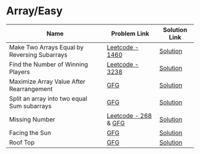 # Array/Easy


| Name       | Problem Link                       | Solution Link                     |
|--------------------|------------------------------------|-----------------------------------|
| Make Two Arrays Equal by Reversing Subarrays          | [Leetcode - 1460](https://leetcode.com/problems/make-two-arrays-equal-by-reversing-subarrays)                | [Solution](https://github.com/moinhameed27/Ultimate-DSA/blob/main/Array/Easy/Make%20Two%20Arrays%20Equal%20by%20Reversing%20Subarrays.cpp)              |
| Find the Number of Winning Players         | [Leetcode - 3238](https://leetcode.com/problems/find-the-number-of-winning-players/description/)                | [Solution](https://github.com/moinhameed27/Ultimate-DSA/blob/main/Array/Easy/Find%20the%20Number%20of%20Winning%20Players.cpp)              |
| Maximize Array Value After Rearrangement         | [GFG](https://www.geeksforgeeks.org/problems/maximize-arrii-of-an-array0026/1)                | [Solution](https://github.com/moinhameed27/Ultimate-DSA/blob/main/Array/Easy/Maximize%20Array%20Value%20After%20Rearrangement.java)              |
| Split an array into two equal Sum subarrays         | [GFG](https://www.geeksforgeeks.org/problems/split-an-array-into-two-equal-sum-subarrays/1)                | [Solution](https://github.com/moinhameed27/Ultimate-DSA/blob/main/Array/Easy/Split%20an%20array%20into%20two%20equal%20Sum%20subarrays.cpp)              |
| Missing Number          | [Leetcode - 268](https://leetcode.com/problems/missing-number/) & [GFG](https://www.geeksforgeeks.org/problems/missing-number-in-array1416/1)                | [Solution](https://github.com/moinhameed27/Ultimate-DSA/blob/main/Array/Easy/Missing%20Number.cpp)              |
| Facing the Sun          | [GFG](https://www.geeksforgeeks.org/problems/facing-the-sun2126/1)                | [Solution](https://github.com/moinhameed27/Ultimate-DSA/blob/main/Array/Easy/Facing%20the%20Sun.cpp)              |
| Roof Top          | [GFG](https://www.geeksforgeeks.org/problems/roof-top-1587115621/1)                | [Solution](https://github.com/moinhameed27/Ultimate-DSA/blob/main/Array/Easy/Roof%20Top.cpp)              |
